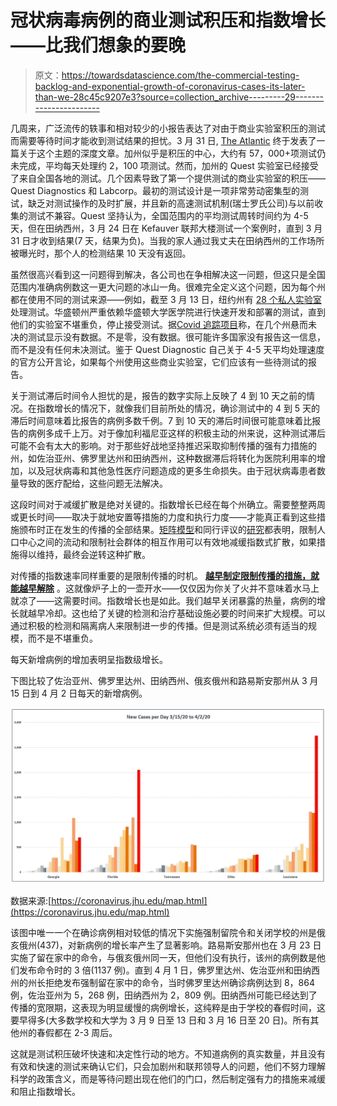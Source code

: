 # 冠状病毒病例的商业测试积压和指数增长——比我们想象的要晚

> 原文：<https://towardsdatascience.com/the-commercial-testing-backlog-and-exponential-growth-of-coronavirus-cases-its-later-than-we-28c45c9207e3?source=collection_archive---------29----------------------->

几周来，广泛流传的轶事和相对较少的小报告表达了对由于商业实验室积压的测试而需要等待时间才能收到测试结果的担忧。3 月 31 日, [The Atlantic](https://www.theatlantic.com/health/archive/2020/03/next-covid-19-testing-crisis/609193/) 终于发表了一篇关于这个主题的深度文章。加州似乎是积压的中心，大约有 57，000+项测试仍未完成，平均每天处理约 2，100 项测试。然而，加州的 Quest 实验室已经接受了来自全国各地的测试。几个因素导致了第一个提供测试的商业实验室的积压——Quest Diagnostics 和 Labcorp。最初的测试设计是一项非常劳动密集型的测试，缺乏对测试操作的及时扩展，并且新的高速测试机制(瑞士罗氏公司)与以前收集的测试不兼容。Quest 坚持认为，全国范围内的平均测试周转时间约为 4-5 天，但在田纳西州，3 月 24 日在 Kefauver 联邦大楼测试一个案例时，直到 3 月 31 日才收到结果(7 天，结果为负)。当我的家人通过我丈夫在田纳西州的工作场所被曝光时，那个人的检测结果 10 天没有返回。

虽然很高兴看到这一问题得到解决，各公司也在争相解决这一问题，但这只是全国范围内准确病例数这一更大问题的冰山一角。很难完全定义这个问题，因为每个州都在使用不同的测试来源——例如，截至 3 月 13 日，纽约州有 [28 个私人实验室](https://www.politico.com/states/new-york/albany/story/2020/03/13/cuomo-fda-flexibility-will-allow-new-york-to-dramatically-expand-coronavirus-testing-1266926)处理测试。华盛顿州严重依赖华盛顿大学医学院进行快速开发和部署的测试，直到他们的实验室不堪重负，停止接受测试。据[Covid 追踪项目](https://covidtracking.com/)称，在几个州悬而未决的测试显示没有数据。不是零，没有数据。很可能许多国家没有报告这一信息，而不是没有任何未决测试。鉴于 Quest Diagnostic 自己关于 4-5 天平均处理速度的官方公开言论，如果每个州使用这些商业实验室，它们应该有一些待测试的报告。

关于测试滞后时间令人担忧的是，报告的数字实际上反映了 4 到 10 天之前的情况。在指数增长的情况下，就像我们目前所处的情况，确诊测试中的 4 到 5 天的滞后时间意味着比报告的病例多数千例。7 到 10 天的滞后时间很可能意味着比报告的病例多成千上万。对于像加利福尼亚这样的积极主动的州来说，这种测试滞后可能不会有太大的影响。对于那些好战地坚持推迟采取抑制传播的强有力措施的州，如佐治亚州、佛罗里达州和田纳西州，这种数据滞后将转化为医院利用率的增加，以及冠状病毒和其他急性医疗问题造成的更多生命损失。由于冠状病毒患者数量导致的医疗配给，这些问题无法解决。

这段时间对于减缓扩散是绝对关键的。指数增长已经在每个州确立。需要整整两周或更长时间——取决于就地安置等措施的力度和执行力度——才能真正看到这些措施颁布时正在发生的传播的全部结果。[矩阵模型](https://necsi.edu/pandemic-math)和同行评议的[研究](https://necsi.edu/the-effect-of-travel-restrictions-on-the-domestic-spread-of-the-wuhan-coronavirus-2019-ncov)都表明，限制人口中心之间的流动和限制社会群体的相互作用可以有效地减缓指数式扩散，如果措施得以维持，最终会逆转这种扩散。

对传播的指数速率同样重要的是限制传播的时机。 [**越早制定限制传播的措施，就能越早解除**](https://necsi.edu/eliminating-covid-19-a-community-based-analysis) 。这就像炉子上的一壶开水——仅仅因为你关了火并不意味着水马上就凉了——这需要时间。指数增长也是如此。我们越早关闭暴露的热量，病例的增长就越早冷却。这也给了关键的检测和治疗基础设施必要的时间来扩大规模。可以通过积极的检测和隔离病人来限制进一步的传播。但是测试系统必须有适当的规模，而不是不堪重负。

每天新增病例的增加表明呈指数级增长。

下图比较了佐治亚州、佛罗里达州、田纳西州、俄亥俄州和路易斯安那州从 3 月 15 日到 4 月 2 日每天的新增病例。

![](img/357ff75cf5bb9e8a624b3cf2d0d3354e.png)

数据来源:[https://coronavirus.jhu.edu/map.html](https://coronavirus.jhu.edu/map.html)

该图中唯一一个在确诊病例相对较低的情况下实施强制留院令和关闭学校的州是俄亥俄州(437)，对新病例的增长率产生了显著影响。路易斯安那州也在 3 月 23 日实施了留在家中的命令，与俄亥俄州同一天，但他们没有执行，该州的病例数是他们发布命令时的 3 倍(1137 例)。直到 4 月 1 日，佛罗里达州、佐治亚州和田纳西州的州长拒绝发布强制留在家中的命令，当时佛罗里达州确诊病例达到 8，864 例，佐治亚州为 5，268 例，田纳西州为 2，809 例。田纳西州可能已经达到了传播的宽限期，这表现为明显缓慢的病例增长，这纯粹是由于学校的春假时间，这要早得多(大多数学校和大学为 3 月 9 日至 13 日和 3 月 16 日至 20 日)。所有其他州的春假都在 2-3 周后。

这就是测试积压破坏快速和决定性行动的地方。不知道病例的真实数量，并且没有有效和快速的测试来确认它们，只会加剧州和联邦领导人的问题，他们不努力理解科学的政策含义，而是等待问题出现在他们的门口，然后制定强有力的措施来减缓和阻止指数增长。